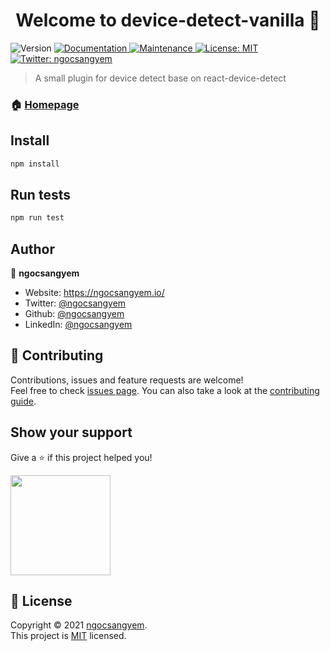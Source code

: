 <h1 align="center">Welcome to device-detect-vanilla 👋</h1>
<p>
  <img alt="Version" src="https://img.shields.io/badge/version-1.0.0-blue.svg?cacheSeconds=2592000" />
  <a href="https://github.com/ngocsangyem/device-detect-vanilla#readme" target="_blank">
    <img alt="Documentation" src="https://img.shields.io/badge/documentation-yes-brightgreen.svg" />
  </a>
  <a href="https://github.com/ngocsangyem/device-detect-vanilla/graphs/commit-activity" target="_blank">
    <img alt="Maintenance" src="https://img.shields.io/badge/Maintained%3F-yes-green.svg" />
  </a>
  <a href="https://github.com/ngocsangyem/device-detect-vanilla/blob/master/LICENSE" target="_blank">
    <img alt="License: MIT" src="https://img.shields.io/github/license/ngocsangyem/device-detect-vanilla" />
  </a>
  <a href="https://twitter.com/ngocsangyem" target="_blank">
    <img alt="Twitter: ngocsangyem" src="https://img.shields.io/twitter/follow/ngocsangyem.svg?style=social" />
  </a>
</p>

> A small plugin for device detect base on react-device-detect

### 🏠 [Homepage](https://github.com/ngocsangyem/device-detect-vanilla#readme)

## Install

```sh
npm install
```

## Run tests

```sh
npm run test
```

## Author

👤 **ngocsangyem**

* Website: https://ngocsangyem.io/
* Twitter: [@ngocsangyem](https://twitter.com/ngocsangyem)
* Github: [@ngocsangyem](https://github.com/ngocsangyem)
* LinkedIn: [@ngocsangyem](https://linkedin.com/in/ngocsangyem)

## 🤝 Contributing

Contributions, issues and feature requests are welcome!<br />Feel free to check [issues page](https://github.com/ngocsangyem/device-detect-vanilla/issues). You can also take a look at the [contributing guide](https://github.com/ngocsangyem/device-detect-vanilla/blob/master/CONTRIBUTING.md).

## Show your support

Give a ⭐️ if this project helped you!

<a href="https://www.patreon.com/ngocsangyem">
  <img src="https://c5.patreon.com/external/logo/become_a_patron_button@2x.png" width="160">
</a>

## 📝 License

Copyright © 2021 [ngocsangyem](https://github.com/ngocsangyem).<br />
This project is [MIT](https://github.com/ngocsangyem/device-detect-vanilla/blob/master/LICENSE) licensed.